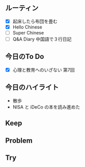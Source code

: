 ## ルーティン
- [x] 起床したら布団を畳む
- [x] Hello Chinese
- [ ] Super Chinese
- [ ] Q&A Diary 中国語で３行日記
## 今日のTo Do
- [x] 心理と教育へのいざない 第7回
## 今日のハイライト
- 散歩
- NISA と iDeCo の本を読み進めた
## Keep
## Problem
## Try
